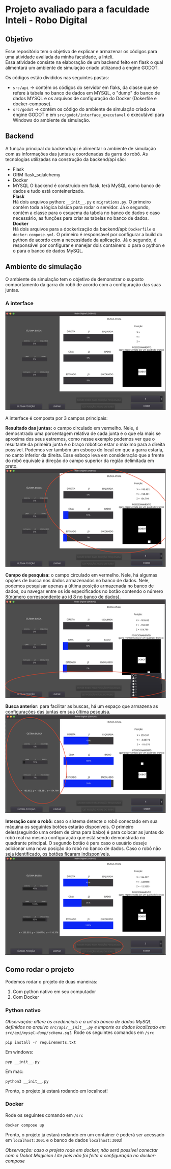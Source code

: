 # Projeto avaliado para a faculdade Inteli - Robo Digital

## Objetivo

Esse repositório tem o objetivo de explicar e armazenar os códigos para uma atividade avaliada da minha faculdade, a Inteli.  
Essa atividade consiste na elaboração de um backend feito em flask o qual alimentará um ambiente de simulação criado utilizanod a engine GODOT.

Os códigos estão divididos nas seguintes pastas:

- `src/api` -> contém os códigos do servidor em flaks, da classe que se refere à tabela no banco de dados em MYSQL, o "dump" do banco de dados MYSQL e os arquivos de configuração do Docker (Dokerfile e docker-compose).
- `src/godot` -> contém os código do ambiente de simulação criado na engine GODOT e em `src/godot/interface_executavel` o executável para Windows do ambiente de simulação.

## Backend

A função principal do backend/api é alimentar o ambiente de simulação com as informações das juntas e coordenadas da garra do robô.
As tecnologias utilizadas na construção da backend/api são:

- Flask
- ORM flask_sqlalchemy
- Docker
- MYSQL
  O backend é construido em flask, terá MySQL como banco de dados e tudo está conteinerizado.  
  **Flask**  
  Há dois arquivos python: `__init__.py` e `migrations.py`. O primeiro contém toda a lógica básica para rodar o servidor. Já o segundo, contém a classe para o esquema da tabela no banco de dados e caso necessário, as funções para criar as tabelas no banco de dados.  
  **Docker**  
  Há dois arquivos para a dockerização da backend/api: `Dockerfile` e `docker-compose.yml`. O primeiro é responsável por configurar a build do python de acordo com a necessidade da aplicação. Já o segundo, é responsável por configurar e manejar dois containers: o para o python e o para o banco de dados MySQL.

## Ambiente de simulação

O ambiente de simulação tem o objetivo de demonstrar o suposto comportamento da garra do robô de acordo com a configuração das suas juntas.

### A interface

![plot](./images/Image_1.png)

A interface é composta por 3 campos principais:  

**Resultado das juntas:** o campo circulado em vermelho. Nele, é demosntrado uma porcentagem relativa de cada junta e o que ela mais se aproxima dos seus estremos, como nesse exemplo podemos ver que o resultante da primeira junta é o braço robótico estar o máximo para a direita possível. Podemos ver também um esboço do local em que a garra estaria, no canto inferior da direita. Esse esboço leva em consideração que a frente do robô equivale à direção do campo superior da região delimitada em preto.
![plot](./images/Image_3.png)  

**Campo de pesquisa:** o campo circulado em vermelho. Nele, há algumas opções de busca nos dados armazenados no banco de dados. Nele, podemos pesquisar apenas a última posição armazenada no banco de dados, ou navegar entre os ids especificados no botão contendo o número 8(número correspondente ao id 8 no banco de dados).
![plot](./images/Image_4.png)    

**Busca anterior:** para facilitar as buscas, há um espaço que armazena as configurações das juntas em sua última pesquisa.
![plot](./images/Image_5.png)  

**Interação com o robô:** caso o sistema detecte o robô conectado em sua máquina os seguintes botões estarão disponíveis. O primeiro deles(seguindo uma ordem de cima para baixo) é para colocar as juntas do robô real na mesma configuração que está sendo demonstrada no quadrante principal. O segundo botão é para caso o usuário deseje adicionar uma nova posição do robô no banco de dados. Caso o robô não seja identificado, os botões ficaram indisponíveis.
![plot](./images/Image_6.png)  

## Como rodar o projeto

Podemos rodar o projeto de duas maneiras:

1.  Com python nativo em seu computador
2.  Com Docker

### Python nativo

_Observação: altere as credenciais e a url do banco de dados MySQL definidos no arquivo `src/api/__init__.py` e importe os dados localizado em `src/api/mysql-dump/schema.sql`._
Rode os seguintes comandos em `/src`

```shell
pip install -r requirements.txt
```

Em windows:

```shell
pyp __init__.py
```

Em mac:

```shell
python3 __init__.py
```

Pronto, o projeto já estará rodando em localhost!

### Docker

Rode os seguintes comando em `/src`

```shell
docker compose up
```

Pronto, o projeto já estará rodando em um container é poderá ser acessado em `localhost:3001` e o banco de dados `localhost:3002`!

_Observação: caso o projeto rode em docker, não será possível conectar com o Dobot Magician Lite pois não foi feita a configuração no docker-compose_
